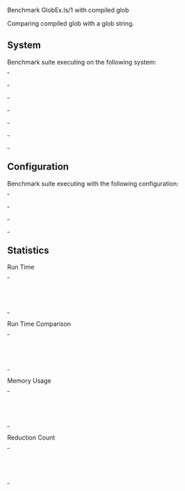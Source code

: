 Benchmark GlobEx.ls/1 with compiled glob

Comparing compiled glob with a glob string.


## System

Benchmark suite executing on the following system:

<table style="width: 1%">
  <tr>
    <th style="width: 1%; white-space: nowrap">Operating System</th>
    <td>macOS</td>
  </tr><tr>
    <th style="white-space: nowrap">CPU Information</th>
    <td style="white-space: nowrap">Apple M1</td>
  </tr><tr>
    <th style="white-space: nowrap">Number of Available Cores</th>
    <td style="white-space: nowrap">8</td>
  </tr><tr>
    <th style="white-space: nowrap">Available Memory</th>
    <td style="white-space: nowrap">16 GB</td>
  </tr><tr>
    <th style="white-space: nowrap">Elixir Version</th>
    <td style="white-space: nowrap">1.17.0-rc.0</td>
  </tr><tr>
    <th style="white-space: nowrap">Erlang Version</th>
    <td style="white-space: nowrap">27.0</td>
  </tr>
</table>

## Configuration

Benchmark suite executing with the following configuration:

<table style="width: 1%">
  <tr>
    <th style="width: 1%">:time</th>
    <td style="white-space: nowrap">10 s</td>
  </tr><tr>
    <th>:parallel</th>
    <td style="white-space: nowrap">1</td>
  </tr><tr>
    <th>:warmup</th>
    <td style="white-space: nowrap">2 s</td>
  </tr>
</table>

## Statistics



Run Time

<table style="width: 1%">
  <tr>
    <th>Name</th>
    <th style="text-align: right">IPS</th>
    <th style="text-align: right">Average</th>
    <th style="text-align: right">Devitation</th>
    <th style="text-align: right">Median</th>
    <th style="text-align: right">99th&nbsp;%</th>
  </tr>

  <tr>
    <td style="white-space: nowrap">glob_string</td>
    <td style="white-space: nowrap; text-align: right">79.03</td>
    <td style="white-space: nowrap; text-align: right">12.65 ms</td>
    <td style="white-space: nowrap; text-align: right">&plusmn;10.75%</td>
    <td style="white-space: nowrap; text-align: right">12.53 ms</td>
    <td style="white-space: nowrap; text-align: right">14.21 ms</td>
  </tr>

  <tr>
    <td style="white-space: nowrap">compiled_glob</td>
    <td style="white-space: nowrap; text-align: right">62.60</td>
    <td style="white-space: nowrap; text-align: right">15.97 ms</td>
    <td style="white-space: nowrap; text-align: right">&plusmn;31.26%</td>
    <td style="white-space: nowrap; text-align: right">12.67 ms</td>
    <td style="white-space: nowrap; text-align: right">22.93 ms</td>
  </tr>

</table>


Run Time Comparison

<table style="width: 1%">
  <tr>
    <th>Name</th>
    <th style="text-align: right">IPS</th>
    <th style="text-align: right">Slower</th>
  <tr>
    <td style="white-space: nowrap">glob_string</td>
    <td style="white-space: nowrap;text-align: right">79.03</td>
    <td>&nbsp;</td>
  </tr>

  <tr>
    <td style="white-space: nowrap">compiled_glob</td>
    <td style="white-space: nowrap; text-align: right">62.60</td>
    <td style="white-space: nowrap; text-align: right">1.26x</td>
  </tr>

</table>



Memory Usage

<table style="width: 1%">
  <tr>
    <th>Name</th>
    <th style="text-align: right">Average</th>
    <th style="text-align: right">Factor</th>
  </tr>
  <tr>
    <td style="white-space: nowrap">glob_string</td>
    <td style="white-space: nowrap">4.27 MB</td>
    <td>&nbsp;</td>
  </tr>
    <tr>
    <td style="white-space: nowrap">compiled_glob</td>
    <td style="white-space: nowrap">4.26 MB</td>
    <td>1.0x</td>
  </tr>
</table>



Reduction Count

<table style="width: 1%">
  <tr>
    <th>Name</th>
    <th style="text-align: right">Average</th>
    <th style="text-align: right">Factor</th>
  </tr>
  <tr>
    <td style="white-space: nowrap">glob_string</td>
    <td style="white-space: nowrap">374.08 K</td>
    <td>&nbsp;</td>
  </tr>
    <tr>
    <td style="white-space: nowrap">compiled_glob</td>
    <td style="white-space: nowrap">380.01 K</td>
    <td>1.02x</td>
  </tr>
</table>